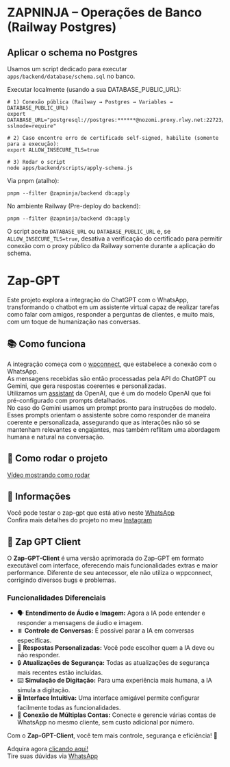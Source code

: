 # ZAPNINJA – Operações de Banco (Railway Postgres)

## Aplicar o schema no Postgres

Usamos um script dedicado para executar `apps/backend/database/schema.sql` no banco.

Executar localmente (usando a sua DATABASE_PUBLIC_URL):

```
# 1) Conexão pública (Railway → Postgres → Variables → DATABASE_PUBLIC_URL)
export DATABASE_URL="postgresql://postgres:******@nozomi.proxy.rlwy.net:22723/railway?sslmode=require"

# 2) Caso encontre erro de certificado self-signed, habilite (somente para a execução):
export ALLOW_INSECURE_TLS=true

# 3) Rodar o script
node apps/backend/scripts/apply-schema.js
```

Via pnpm (atalho):

```
pnpm --filter @zapninja/backend db:apply
```

No ambiente Railway (Pre-deploy do backend):

```
pnpm --filter @zapninja/backend db:apply
```

O script aceita `DATABASE_URL` ou `DATABASE_PUBLIC_URL` e, se `ALLOW_INSECURE_TLS=true`, desativa a verificação do certificado para permitir conexão com o proxy público da Railway somente durante a aplicação do schema.

# Zap-GPT

Este projeto explora a integração do ChatGPT com o WhatsApp, transformando o chatbot em um assistente virtual capaz de realizar tarefas como falar com amigos, responder a perguntas de clientes, e muito mais, com um toque de humanização nas conversas.

## 📚 Como funciona

A integração começa com o [wpconnect](https://github.com/wppconnect-team/wppconnect), que estabelece a conexão com o WhatsApp. <br/>
As mensagens recebidas são então processadas pela API do ChatGPT ou Gemini, que gera respostas coerentes e personalizadas.<br/>
Utilizamos um [assistant](https://platform.openai.com/docs/assistants/overview) da OpenAI, que é um do modelo OpenAI que foi pré-configurado com prompts detalhados. </br>
No caso do Gemini usamos um prompt pronto para instruções do modelo. </br>
Esses prompts orientam o assistente sobre como responder de maneira coerente e personalizada, assegurando que as interações não só se mantenham relevantes e engajantes, mas também reflitam uma abordagem humana e natural na conversação.

## 🚀 Como rodar o projeto
[Vídeo mostrando como rodar](https://youtu.be/Sh94c6yn5aQ)

## 🧪 Informações

Você pode testar o zap-gpt que está ativo neste [WhatsApp](https://wa.me/5551981995600)  </br>
Confira mais detalhes do projeto no meu [Instagram](https://www.instagram.com/marcusdev_)

## 🎉 Zap GPT Client

O **Zap-GPT-Client** é uma versão aprimorada do Zap-GPT em formato executável com interface, oferecendo mais funcionalidades extras e maior performance. Diferente de seu antecessor, ele não utiliza o wppconnect, corrigindo diversos bugs e problemas.

### Funcionalidades Diferenciais
- 🗣️ **Entendimento de Áudio e Imagem:** Agora a IA pode entender e responder a mensagens de áudio e imagem.
- ⏸️ **Controle de Conversas:** É possível parar a IA em conversas específicas.
- 🎯 **Respostas Personalizadas:** Você pode escolher quem a IA deve ou não responder.
- 🔒 **Atualizações de Segurança:** Todas as atualizações de segurança mais recentes estão incluídas.
- ⌨️ **Simulação de Digitação:** Para uma experiência mais humana, a IA simula a digitação.
- 🖥️ **Interface Intuitiva:** Uma interface amigável permite configurar facilmente todas as funcionalidades.
- 🔗 **Conexão de Múltiplas Contas:** Conecte e gerencie várias contas de WhatsApp no mesmo cliente, sem custo adicional por número.

Com o **Zap-GPT-Client**, você tem mais controle, segurança e eficiência! 🚀

Adquira agora [clicando aqui!](https://www.ozapgpt.com.br/) </br>
Tire suas dúvidas via [WhatsApp](https://wa.me/5551981995600)  </br>
